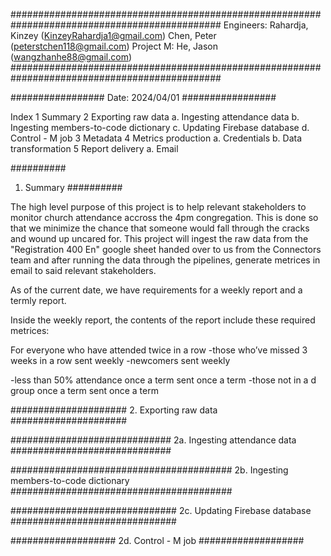##############################################################################################
Engineers: Rahardja, Kinzey (KinzeyRahardja1@gmail.com) Chen, Peter (peterstchen118@gmail.com)
Project M: He, Jason (wangzhanhe88@gmail.com)
##############################################################################################

#################
Date: 2024/04/01
#################

Index
1 Summary
2 Exporting raw data
  a. Ingesting attendance data
  b. Ingesting members-to-code dictionary
  c. Updating Firebase database
  d. Control - M job
3 Metadata
4 Metrics production
  a. Credentials
  b. Data transformation
5 Report delivery
  a. Email

##########
1. Summary
##########

The high level purpose of this project is to help relevant stakeholders to monitor church attendance accross the 4pm congregation. 
This is done so that we minimize the chance that someone would fall through the cracks and wound up uncared for. 
This project will ingest the raw data from the "Registration 400 En" google sheet handed over to us from the Connectors team and
after running the data through the pipelines, generate metrices in email to said relevant stakeholders.


As of the current date, we have requirements for a weekly report and a termly report. 

Inside the weekly report, the contents of the report include these required metrices:

For everyone who have attended twice in a row
-those who’ve missed 3 weeks in a row sent weekly
-newcomers sent weekly

-less than 50% attendance once a term sent once a term
-those not in a d group once a term sent once a term


#####################
2. Exporting raw data
#####################

#############################
2a. Ingesting attendance data
#############################

########################################
2b. Ingesting members-to-code dictionary
########################################

##############################
2c. Updating Firebase database
##############################

###################
2d. Control - M job
###################
